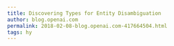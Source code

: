 ```yaml
---
title: Discovering Types for Entity Disambiguation
author: blog.openai.com
permalink: 2018-02-08-blog.openai.com-417664504.html
tags: hy
---
```


